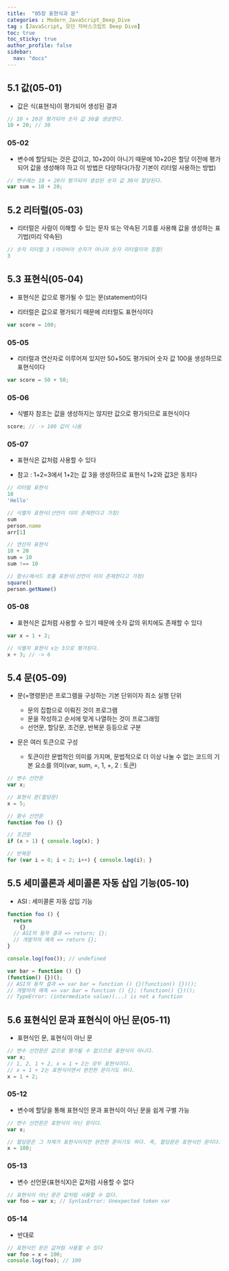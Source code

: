 ```yaml
---
title:  "05장 표현식과 문"
categories : Modern_JavaScript_Deep_Dive
tag : [JavaScript, 모던 자바스크립트 Deep Dive]
toc: true
toc_sticky: true
author_profile: false
sidebar:
  nav: "docs"
---
```


## 5.1 값(05-01)

* 값은 식(표현식)이 평가되어 생성된 결과

```javascript
// 10 + 20은 평가되어 숫자 값 30을 생성한다.
10 + 20; // 30
```

### 05-02

* 변수에 할당되는 것은 값이고, 10+20이 아니기 때문에 10+20은 할당 이전에 평가되어 값을 생성해야 하고 이 방법은 다양하다(가장 기본이 리터럴 사용하는 방법)

```javascript
// 변수에는 10 + 20이 평가되어 생성된 숫자 값 30이 할당된다.
var sum = 10 + 20;
```

## 5.2 리터럴(05-03)

* 리터럴은 사람이 이해할 수 있는 문자 또는 약속된 기호를 사용해 값을 생성하는 표기법(미리 약속된)

```javascript
// 숫자 리터럴 3 (아라비아 숫자가 아니라 숫자 리터럴이라 칭함)
3
```

## 5.3 표현식(05-04)

* 표현식은 값으로 평가될 수 있는 문(statement)이다

* 리터럴은 값으로 평가되기 때문에 리터럴도 표현식이다

```javascript
var score = 100;
```

### 05-05

* 리터럴과 연산자로 이루어져 있지만 50+50도 평가되어 숫자 값 100을 생성하므로 표현식이다

```javascript
var score = 50 + 50;
```

### 05-06

* 식별자 참조는 값을 생성하지는 않지만 값으로 평가되므로 표현식이다

```javascript
score; // -> 100 값이 나옴
```

### 05-07

* 표현식은 값처럼 사용할 수 있다

* 참고 : 1+2=3에서 1+2는 값 3을 생성하므로 표현식 1+2와 값3은 동치다

```javascript
// 리터럴 표현식
10
'Hello'

// 식별자 표현식(선언이 이미 존재한다고 가정)
sum
person.name
arr[1]

// 연산자 표현식
10 + 20
sum = 10
sum !== 10

// 함수/메서드 호출 표현식(선언이 이미 존재한다고 가정)
square()
person.getName()
```

### 05-08

* 표현식은 값처럼 사용할 수 있기 때문에 숫자 값의 위치에도 존재할 수 있다

```javascript
var x = 1 + 2;

// 식별자 표현식 x는 3으로 평가된다.
x + 3; // -> 6
```

## 5.4 문(05-09)

* 문(=명령문)은 프로그램을 구성하는 기본 단위이자 최소 실행 단위
  * 문의 집합으로 이뤄진 것이 프로그램
  * 문을 작성하고 순서에 맞게 나열하는 것이 프로그래밍
  * 선언문, 할당문, 조건문, 반복문 등등으로 구분

* 문은 여러 토큰으로 구성
  * 토큰이란 문법적인 의미를 가지며, 문법적으로 더 이상 나눌 수 없는 코드의 기본 요소를 의미(var, sum, =, 1, +, 2 : 토큰)

```javascript
// 변수 선언문
var x;

// 표현식 문(할당문)
x = 5;

// 함수 선언문
function foo () {}

// 조건문
if (x > 1) { console.log(x); }

// 반복문
for (var i = 0; i < 2; i++) { console.log(i); }
```

## 5.5 세미콜론과 세미콜론 자동 삽입 기능(05-10)

* ASI : 세미콜론 자동 삽입 기능

```javascript
function foo () {
  return
    {}
  // ASI의 동작 결과 => return; {};
  // 개발자의 예측 => return {};
}

console.log(foo()); // undefined

var bar = function () {}
(function() {})();
// ASI의 동작 결과 => var bar = function () {}(function() {})();
// 개발자의 예측 => var bar = function () {}; (function() {})();
// TypeError: (intermediate value)(...) is not a function
```

## 5.6 표현식인 문과 표현식이 아닌 문(05-11)

* 표현식인 문, 표현식이 아닌 문

```javascript
// 변수 선언문은 값으로 평가될 수 없으므로 표현식이 아니다.
var x;
// 1, 2, 1 + 2, x = 1 + 2는 모두 표현식이다.
// x = 1 + 2는 표현식이면서 완전한 문이기도 하다.
x = 1 + 2;
```

### 05-12

* 변수에 할당을 통해 표현식인 문과 표현식이 아닌 문을 쉽게 구별 가능

```javascript
// 변수 선언문은 표현식이 아닌 문이다.
var x;

// 할당문은 그 자체가 표현식이지만 완전한 문이기도 하다. 즉, 할당문은 표현식인 문이다.
x = 100;
```

### 05-13

* 변수 선언문(표현식X)은 값처럼 사용할 수 없다

```javascript
// 표현식이 아닌 문은 값처럼 사용할 수 없다.
var foo = var x; // SyntaxError: Unexpected token var
```

### 05-14

* 반대로

```javascript
// 표현식인 문은 값처럼 사용할 수 있다
var foo = x = 100;
console.log(foo); // 100
```
